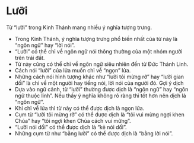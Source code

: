 # Lưỡi

Từ “lưỡi” trong Kinh Thánh mang nhiều ý nghĩa tượng trưng.
- Trong Kinh Thánh, ý nghĩa tượng trưng phổ biến nhất của từ này là “ngôn ngữ” hay “lời nói”.
- “Lưỡi” có thể chỉ về ngôn ngữ nói thông thường của một nhóm người trên trái đất. 
- Từ này cũng có thể chỉ về ngôn ngữ siêu nhiên đến từ Đức Thánh Linh.
- Cách nói “lưỡi” của lửa muốn chỉ về “ngọn” lửa.
- Những cách nói hình tượng khác như “lưỡi tôi mừng rỡ” hay “lưỡi gian dối” là chỉ về một người hay tiếng nói, lời nói của người đó.
Gợi ý dịch
- Dựa vào ngữ cảnh, từ “lưỡi” thường được dịch là “ngôn ngữ” hay “ngôn ngữ thuộc linh”. Nếu thấy ý nghĩa không rõ ràng thì tốt hơn nên dịch là “ngôn ngữ”.
- Khi chỉ về lửa thì từ này có thể được dịch là ngọn lửa. 
- Cụm từ “lưỡi tôi mừng rỡ” có thể được dịch là “tôi vui mừng ngợi khen Chúa” hay “tôi ngợi khen Chúa cách vui mừng”.
- “Lưỡi nói dối” có thể được dịch là “kẻ nói dối”.
- Những cụm từ như “bằng lưỡi” có thể được dịch là “bằng lời nói”.

